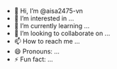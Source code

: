 - 👋 Hi, I’m @aisa2475-vn
- 👀 I’m interested in ...
- 🌱 I’m currently learning ...
- 💞️ I’m looking to collaborate on ...
- 📫 How to reach me ...
- 😄 Pronouns: ...
- ⚡ Fun fact: ...

<!---
aisa2475-vn/aisa2475-vn is a ✨ special ✨ repository because its `README.md` (this file) appears on your GitHub profile.
You can click the Preview link to take a look at your changes.
--->

